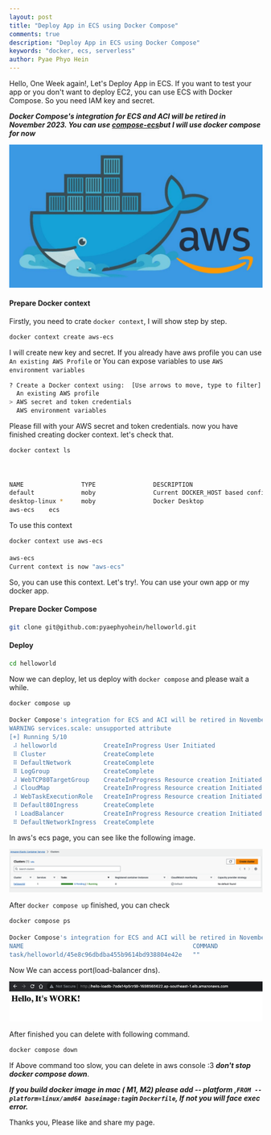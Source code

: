 ```yaml
---
layout: post
title: "Deploy App in ECS using Docker Compose"
comments: true
description: "Deploy App in ECS using Docker Compose"
keywords: "docker, ecs, serverless"
author: Pyae Phyo Hein
---
```


Hello, One Week again!, Let's Deploy App in ECS. If you want to test your app or you don't want to deploy EC2, you can use ECS with Docker Compose. So you need IAM key and secret. 

***Docker Compose's integration for ECS and ACI will be retired in November 2023. You can use [compose-ecs](https://github.com/docker/compose-ecs)but I will use docker compose for now***

<img src="/assets/images/ecs-dockercompose/dockerecs.jpg">

#### Prepare Docker context

Firstly, you need to crate `docker context`, I will show step by step.

```bash
docker context create aws-ecs
```
I will create new key and secret. If you already have aws profile you can use ```An existing AWS Profile``` or You can expose variables to use ```AWS environment variables``` 
```bash
? Create a Docker context using:  [Use arrows to move, type to filter]
  An existing AWS profile
> AWS secret and token credentials
  AWS environment variables
```
Please fill with your AWS secret and token credentials. now you have finished creating docker context. let's check that. 
```bash
docker context ls



NAME                TYPE                DESCRIPTION                               DOCKER ENDPOINT                                      KUBERNETES ENDPOINT   ORCHESTRATOR
default             moby                Current DOCKER_HOST based configuration   unix:///var/run/docker.sock
desktop-linux *     moby                Docker Desktop                            unix:///Users/pyaephyohein/.docker/run/docker.sock
aws-ecs    ecs

```
To use this context

```bash
docker context use aws-ecs

aws-ecs
Current context is now "aws-ecs"
```
So, you can use this context. Let's try!. You can use your own app or my docker app. 

#### Prepare Docker Compose

```bash
git clone git@github.com:pyaephyohein/helloworld.git
```
#### Deploy 

```bash
cd helloworld
```
Now we can deploy, let us deploy with ```docker compose``` and please wait a while.

```bash
docker compose up

Docker Compose's integration for ECS and ACI will be retired in November 2023. Learn more: https://docs.docker.com/go/compose-ecs-eol/
WARNING services.scale: unsupported attribute
[+] Running 5/10
 ⠼ helloworld             CreateInProgress User Initiated                                                                                                               16.4s
 ⠿ Cluster                CreateComplete                                                                                                                                 5.0s
 ⠿ DefaultNetwork         CreateComplete                                                                                                                                 5.0s
 ⠿ LogGroup               CreateComplete                                                                                                                                 2.1s
 ⠼ WebTCP80TargetGroup    CreateInProgress Resource creation Initiated                                                                                                  14.4s
 ⠼ CloudMap               CreateInProgress Resource creation Initiated                                                                                                  14.4s
 ⠼ WebTaskExecutionRole   CreateInProgress Resource creation Initiated                                                                                                  14.4s
 ⠿ Default80Ingress       CreateComplete                                                                                                                                 1.0s
 ⠸ LoadBalancer           CreateInProgress Resource creation Initiated                                                                                                   8.4s
 ⠿ DefaultNetworkIngress  CreateComplete                                                                                                                                 1.0s
```

In aws's ecs page, you can see like the following image. 

<img src="/assets/images/ecs-dockercompose/image.png">

After ```docker compose up``` finished, you can check
```bash
docker compose ps

Docker Compose's integration for ECS and ACI will be retired in November 2023. Learn more: https://docs.docker.com/go/compose-ecs-eol/
NAME                                               COMMAND             SERVICE             STATUS              PORTS
task/helloworld/45e8c96dbdba455b9614bd938804e42e   ""                  web                 Running             hello-LoadB-7ODE14P5RZ59-1698565622.ap-southeast-1.elb.amazonaws.com:80:80->80/http
```
Now We can access port(load-balancer dns). 

<img src="/assets/images/ecs-dockercompose/image1.png">

After finished you can delete with following command.

```bash
docker compose down
```
If Above command too slow, you can delete in aws console :3 ***don't stop docker compose down***. 

***If you build docker image in mac ( M1, M2) please add -- platform ,```FROM --platform=linux/amd64 baseimage:tag```in ```Dockerfile```, If not you will face exec error.***


Thanks you, Please like and share my page. 